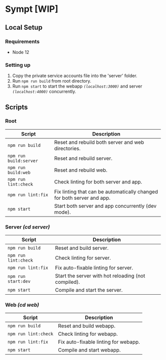 # Sympt [WIP]

## Local Setup
### Requirements

- Node 12

### Setting up

1. Copy the private service accounts file into the 'server' folder.
2. Run `npm run build` from root directory.
3. Run `npm start` to start the webapp *`(localhost:3000)`* and server *`(localhost:4000)`* concurrently.



## Scripts
### Root
| Script                      | Description                                                                 |
| --------------------------- | --------------------------------------------------------------------------- |
| `npm run build`         | Reset and rebuild both server and web directories.                          |
| `npm run build:server`      | Reset and rebuild server.                                                   |
| `npm run build:web`         | Reset and rebuild web.                                                      |
| `npm run lint:check`        | Check linting for both server and app.                                      |
| `npm run lint:fix`          | Fix linting that can be automatically changed for both server and app.      |
| `npm start`                 | Start both server and app concurrently (dev mode).                                     |

### Server *(cd server)*
| Script                      | Description                                                                 |
| --------------------------- | --------------------------------------------------------------------------- |
| `npm run build`             | Reset and build server.                                                     |
| `npm run lint:check`        | Check linting for server.                                                   |
| `npm run lint:fix`          | Fix auto-fixable linting for server.                                        |
| `npm run start:dev`         | Start the server with hot reloading (not compiled).                                                   |
| `npm start`                 | Compile and start the server.                                     |

### Web *(cd web)*
| Script                      | Description                                                                 |
| --------------------------- | --------------------------------------------------------------------------- |
| `npm run build`             | Reset and build webapp.                                                     |
| `npm run lint:check`        | Check linting for webapp.                                                   |
| `npm run lint:fix`          | Fix auto-fixable linting for webapp.                                        |
| `npm start`                 | Compile and start webapp.                                                   |
